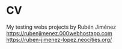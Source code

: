 # CV
My testing webs projects by Rubén Jiménez
</br>
https://rubenjimenez.000webhostapp.com
</br>
https://ruben-jimenez-lopez.neocities.org/
